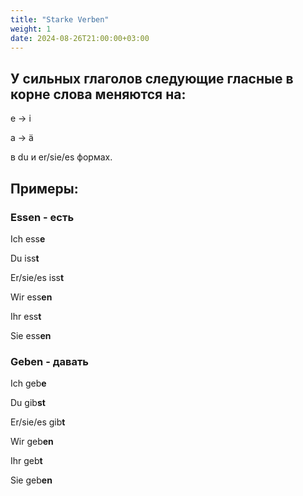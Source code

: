 ```yaml
---
title: "Starke Verben"
weight: 1
date: 2024-08-26T21:00:00+03:00
---
```


## У сильных глаголов следующие гласные в корне слова меняются на:

e -> i

a -> ä

в du и er/sie/es формах.

## Примеры:

### Essen - есть

Ich ess**e**

Du iss**t**

Er/sie/es iss**t**

Wir ess**en**

Ihr ess**t**

Sie ess**en**

### Geben - давать

Ich geb**e**

Du gib**st**

Er/sie/es gib**t**

Wir geb**en**

Ihr geb**t**

Sie geb**en**
